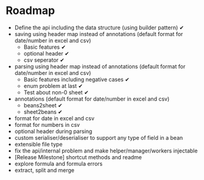 # Roadmap

* Define the api including the data structure (using builder pattern)   ✔
* saving using header map instead of annotations (default format for date/number in excel and csv) 
  * Basic features  ✔
  * optional header   ✔
  * csv seperator    ✔
* parsing using header map instead of annotations (default format for date/number in excel and csv)
  * Basic features including negative cases ✔
  * enum problem at last ✔
  * Test about non-0 sheet ✔ 
* annotations (default format for date/number in excel and csv)
  * beans2sheet ✔
  * sheet2beans ✔
* format for date in excel and csv
* format for numbers in csv
* optional header during parsing 
* custom serialiser/deserialiser to support any type of field in a bean
* extensible file type  
* fix the api/internal problem and make helper/manager/workers injectable 
* [Release Milestone] shortcut methods  and readme
* explore formula and formula errors
* extract, split and merge